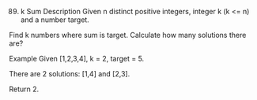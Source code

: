 89. k Sum
Description
Given n distinct positive integers, integer k (k <= n) and a number target.

Find k numbers where sum is target. Calculate how many solutions there are?

Example
Given [1,2,3,4], k = 2, target = 5.

There are 2 solutions: [1,4] and [2,3].

Return 2.
